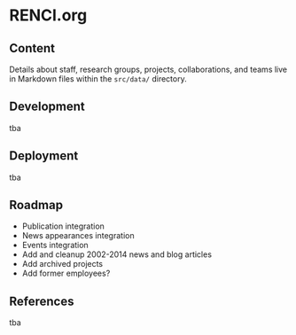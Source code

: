 # RENCI.org

## Content

Details about staff, research groups, projects, collaborations, and teams live in Markdown files within the `src/data/` directory.

## Development

tba

## Deployment

tba

## Roadmap

- Publication integration
- News appearances integration
- Events integration
- Add and cleanup 2002-2014 news and blog articles
- Add archived projects
- Add former employees?

## References

tba


